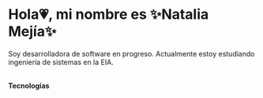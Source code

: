 # Hola💗, mi nombre es ✨Natalia Mejía✨
Soy desarrolladora de software en progreso. Actualmente estoy estudiando ingeniería de sistemas en la EIA. 

<br>
<b>Tecnologías</b>

<!---
Nats306/Nats306 is a ✨ special ✨ repository because its `README.md` (this file) appears on your GitHub profile.
You can click the Preview link to take a look at your changes.
--->
